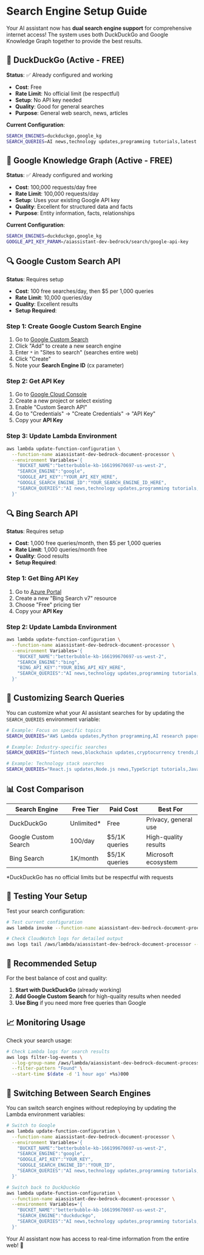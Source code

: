 # Search Engine Setup Guide

Your AI assistant now has **dual search engine support** for comprehensive internet access! The system uses both DuckDuckGo and Google Knowledge Graph together to provide the best results.

## 🦆 DuckDuckGo (Active - FREE)

**Status**: ✅ Already configured and working
- **Cost**: Free
- **Rate Limit**: No official limit (be respectful)
- **Setup**: No API key needed
- **Quality**: Good for general searches
- **Purpose**: General web search, news, articles

**Current Configuration**:
```bash
SEARCH_ENGINES=duckduckgo,google_kg
SEARCH_QUERIES=AI news,technology updates,programming tutorials,latest tech trends
```

## 🧠 Google Knowledge Graph (Active - FREE)

**Status**: ✅ Already configured and working
- **Cost**: 100,000 requests/day free
- **Rate Limit**: 100,000 requests/day
- **Setup**: Uses your existing Google API key
- **Quality**: Excellent for structured data and facts
- **Purpose**: Entity information, facts, relationships

**Current Configuration**:
```bash
SEARCH_ENGINES=duckduckgo,google_kg
GOOGLE_API_KEY_PARAM=/aiassistant-dev-bedrock/search/google-api-key
```

## 🔍 Google Custom Search API

**Status**: Requires setup
- **Cost**: 100 free searches/day, then $5 per 1,000 queries
- **Rate Limit**: 10,000 queries/day
- **Quality**: Excellent results
- **Setup Required**:

### Step 1: Create Google Custom Search Engine
1. Go to [Google Custom Search](https://cse.google.com/cse/)
2. Click "Add" to create a new search engine
3. Enter `*` in "Sites to search" (searches entire web)
4. Click "Create"
5. Note your **Search Engine ID** (cx parameter)

### Step 2: Get API Key
1. Go to [Google Cloud Console](https://console.cloud.google.com/)
2. Create a new project or select existing
3. Enable "Custom Search API"
4. Go to "Credentials" → "Create Credentials" → "API Key"
5. Copy your **API Key**

### Step 3: Update Lambda Environment
```bash
aws lambda update-function-configuration \
  --function-name aiassistant-dev-bedrock-document-processor \
  --environment Variables='{
    "BUCKET_NAME":"betterbubble-kb-166199670697-us-west-2",
    "SEARCH_ENGINE":"google",
    "GOOGLE_API_KEY":"YOUR_API_KEY_HERE",
    "GOOGLE_SEARCH_ENGINE_ID":"YOUR_SEARCH_ENGINE_ID_HERE",
    "SEARCH_QUERIES":"AI news,technology updates,programming tutorials,latest tech trends"
  }'
```

## 🔍 Bing Search API

**Status**: Requires setup
- **Cost**: 1,000 free queries/month, then $5 per 1,000 queries
- **Rate Limit**: 1,000 queries/month free
- **Quality**: Good results
- **Setup Required**:

### Step 1: Get Bing API Key
1. Go to [Azure Portal](https://portal.azure.com/)
2. Create a new "Bing Search v7" resource
3. Choose "Free" pricing tier
4. Copy your **API Key**

### Step 2: Update Lambda Environment
```bash
aws lambda update-function-configuration \
  --function-name aiassistant-dev-bedrock-document-processor \
  --environment Variables='{
    "BUCKET_NAME":"betterbubble-kb-166199670697-us-west-2",
    "SEARCH_ENGINE":"bing",
    "BING_API_KEY":"YOUR_BING_API_KEY_HERE",
    "SEARCH_QUERIES":"AI news,technology updates,programming tutorials,latest tech trends"
  }'
```

## 🎯 Customizing Search Queries

You can customize what your AI assistant searches for by updating the `SEARCH_QUERIES` environment variable:

```bash
# Example: Focus on specific topics
SEARCH_QUERIES="AWS Lambda updates,Python programming,AI research papers,cloud computing news"

# Example: Industry-specific searches
SEARCH_QUERIES="fintech news,blockchain updates,cryptocurrency trends,DeFi developments"

# Example: Technology stack searches
SEARCH_QUERIES="React.js updates,Node.js news,TypeScript tutorials,JavaScript frameworks"
```

## 📊 Cost Comparison

| Search Engine | Free Tier | Paid Cost | Best For |
|---------------|-----------|-----------|----------|
| DuckDuckGo | Unlimited* | Free | Privacy, general use |
| Google Custom Search | 100/day | $5/1K queries | High-quality results |
| Bing Search | 1K/month | $5/1K queries | Microsoft ecosystem |

*DuckDuckGo has no official limits but be respectful with requests

## 🔧 Testing Your Setup

Test your search configuration:

```bash
# Test current configuration
aws lambda invoke --function-name aiassistant-dev-bedrock-document-processor --payload '{}' response.json && cat response.json

# Check CloudWatch logs for detailed output
aws logs tail /aws/lambda/aiassistant-dev-bedrock-document-processor --follow
```

## 🚀 Recommended Setup

For the best balance of cost and quality:

1. **Start with DuckDuckGo** (already working)
2. **Add Google Custom Search** for high-quality results when needed
3. **Use Bing** if you need more free queries than Google

## 📈 Monitoring Usage

Check your search usage:

```bash
# Check Lambda logs for search results
aws logs filter-log-events \
  --log-group-name /aws/lambda/aiassistant-dev-bedrock-document-processor \
  --filter-pattern "Found" \
  --start-time $(date -d '1 hour ago' +%s)000
```

## 🔄 Switching Between Search Engines

You can switch search engines without redeploying by updating the Lambda environment variables:

```bash
# Switch to Google
aws lambda update-function-configuration \
  --function-name aiassistant-dev-bedrock-document-processor \
  --environment Variables='{
    "BUCKET_NAME":"betterbubble-kb-166199670697-us-west-2",
    "SEARCH_ENGINE":"google",
    "GOOGLE_API_KEY":"YOUR_KEY",
    "GOOGLE_SEARCH_ENGINE_ID":"YOUR_ID",
    "SEARCH_QUERIES":"AI news,technology updates,programming tutorials,latest tech trends"
  }'

# Switch back to DuckDuckGo
aws lambda update-function-configuration \
  --function-name aiassistant-dev-bedrock-document-processor \
  --environment Variables='{
    "BUCKET_NAME":"betterbubble-kb-166199670697-us-west-2",
    "SEARCH_ENGINE":"duckduckgo",
    "SEARCH_QUERIES":"AI news,technology updates,programming tutorials,latest tech trends"
  }'
```

Your AI assistant now has access to real-time information from the entire web! 🎉
